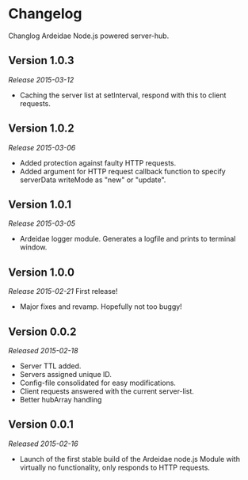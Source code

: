 Changelog
=========

Changlog Ardeidae Node.js powered server-hub.


Version 1.0.3
-------------
*Release 2015-03-12*
- Caching the server list at setInterval, respond with this to client requests.

Version 1.0.2
-------------
*Release 2015-03-06*
- Added protection against faulty HTTP requests.
- Added argument for HTTP request callback function to specify serverData writeMode as "new" or "update".


Version 1.0.1
-------------
*Release 2015-03-05*
- Ardeidae logger module. Generates a logfile and prints to terminal window.


Version 1.0.0
-------------
*Release 2015-02-21*
First release!
- Major fixes and revamp. Hopefully not too buggy!



Version 0.0.2
-------------
*Released 2015-02-18*

- Server TTL added.
- Servers assigned unique ID.
- Config-file consolidated for easy modifications.
- Client requests answered with the current server-list.
- Better hubArray handling



Version 0.0.1
-------------
*Released 2015-02-16*

- Launch of the first stable build of the Ardeidae node.js Module with virtually no functionality, only responds to HTTP requests.

